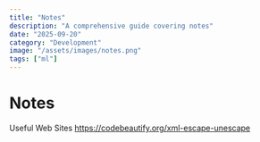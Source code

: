 ```yaml
---
title: "Notes"
description: "A comprehensive guide covering notes"
date: "2025-09-20"
category: "Development"
image: "/assets/images/notes.png"
tags: ["ml"]
---
```


# Notes

Useful Web Sites https://codebeautify.org/xml-escape-unescape
